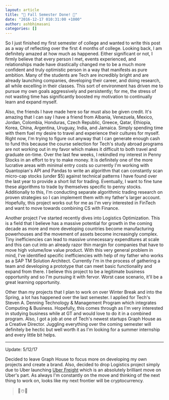 ```yaml
---
layout: article
title: "🍦 Fall Semester Done! 🍦"
date: "2016-12-17 010:31:00 +1000"
author: ashbhimasani
categories: []
---
```


So I just finished my first semester of college and wanted to write this post as a way of reflecting over the first 4 months of college. Looking back, I am definitely amazed at how much as happened. Either significant or not, I firmly believe that every person I met, events experienced, and relationships made have drastically changed me to be a much more confident and truly optimistic person in a way that manifests as pure ambition. Many of the students are Tech are incredibly bright and are already launching companies, developing their career, and doing research, all while excelling in their classes. This sort of environment has driven me to pursue my own goals aggressively and persistently; for me, the stress of not wasting time has significantly boosted my motivation to continually learn and expand myself.

Also, the friends I have made here so far must also be given credit. It's amazing that I can say I have a friend from Albania, Venezuela, Mexico, Jordan, Colombia, Honduras, Czech Republic, Greece, Qatar, Ethiopia, Korea, China, Argentina, Uruguay, India, and Jamaica. Simply spending time with them fuel my desire to travel and experience their cultures for myself. Right now, I'm trying to figure out anyway that I can generate enough cash to fund this because the course selection for Tech's study abroad programs are not working out in my favor which makes it difficult to both travel and graduate on-time. Over the last few weeks, I rekindled my interest in Penny Stocks in an effort to try to make money. It is definitely one of the more lucrative areas with minimal entry costs so currently I'm working with Quantopian's API and Pandas to write an algorithm that can constantly scan micro-cap stocks (under $5) against technical patterns I have found over the last year to provide a short list for trading. Eventually, I want to fine tune these algorithms to trade by themselves specific to penny stocks. Additionally to this, I'm conducting separate algorithmic trading research on proven strategies so I can implement them with my father's larger account. Hopefully, this project works out for me as I'm very interested in FinTech and want to move towards combining CS with Finance.

Another project I've started recently dives into Logistics Optimization. This is a field that I believe has a massive potential for growth in the coming decade as more and more developing countries become manufacturing powerhouses and the movement of assets become increasingly complex. Tiny inefficiencies can lead to massive unnecessary expenditures at scale and this can cut into an already razor thin margin for companies that have to move high volume/low value product. With this very general problem in mind, I've identified specific inefficiencies with help of my father who works as a SAP TM Solution Architect. Currently I'm in the process of gathering a team and developing a prototype that can meet basic functionality and expand from there. I believe this project to be a legitimate business opportunity and so I'm pursuing it with fervor. Worst case scenario, it'll be a great learning opportunity.

Other than my projects that I plan to work on over Winter Break and into the Spring, a lot has happened over the last semester. I applied for Tech's Steven A. Denning Technology & Management Program which integrates Computing & Business. Hopefully, this comes through as I'm very interested in studying business while at GT and would love to do it in a combined program. Also, I got a job at one of Tech's newest startups Graph House as a Creative Director. Juggling everything over the coming semester will definitely be hectic but well worth it as I'm looking for a summer internship and every little bit helps.

-------
Update: 5/12/17

Decided to leave Graph House to focus more on developing my own projects and create a brand. Also, decided to drop Logistics project simply due to Uber launching [Uber Freight](https://freight.uber.com/) which is an absolutely brilliant move on Uber's part. As always I'm constantly on the move and thinking of the next thing to work on, looks like my next frontier will be cryptocurrency.

> 🍒☃️🎄
